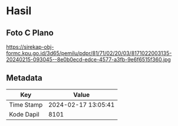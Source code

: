 # Hasil

## Foto C Plano

https://sirekap-obj-formc.kpu.go.id/3d65/pemilu/pdpr/81/71/02/20/03/8171022003135-20240215-093045--8e0b0ecd-edce-4577-a3fb-9e6f6515f360.jpg


## Metadata

| Key        | Value               |
| ---------- | ------------------- |
| Time Stamp | 2024-02-17 13:05:41 |
| Kode Dapil | 8101                |



